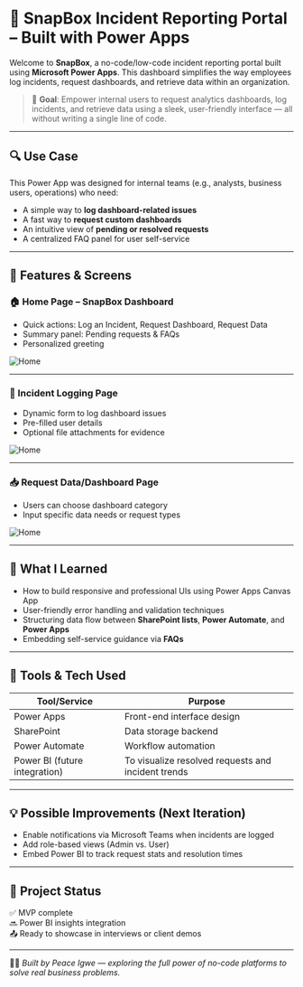 # 🚨 SnapBox Incident Reporting Portal – Built with Power Apps

Welcome to **SnapBox**, a no-code/low-code incident reporting portal built using **Microsoft Power Apps**. This dashboard simplifies the way employees log incidents, request dashboards, and retrieve data within an organization.

> 📌 **Goal**: Empower internal users to request analytics dashboards, log incidents, and retrieve data using a sleek, user-friendly interface — all without writing a single line of code.

---

## 🔍 Use Case

This Power App was designed for internal teams (e.g., analysts, business users, operations) who need:

- A simple way to **log dashboard-related issues**
- A fast way to **request custom dashboards**
- An intuitive view of **pending or resolved requests**
- A centralized FAQ panel for user self-service

---

## 🧱 Features & Screens

### 🏠 Home Page – SnapBox Dashboard
- Quick actions: Log an Incident, Request Dashboard, Request Data
- Summary panel: Pending requests & FAQs
- Personalized greeting

![Home](./assets/home-page-Request-Portal.png)

---

### 📝 Incident Logging Page
- Dynamic form to log dashboard issues
- Pre-filled user details
- Optional file attachments for evidence

![Home](./assets/incident-Page.png)

---

### 📥 Request Data/Dashboard Page
- Users can choose dashboard category
- Input specific data needs or request types

![Home](./assets/Request-portal.png)

---

## 🧠 What I Learned

- How to build responsive and professional UIs using Power Apps Canvas App
- User-friendly error handling and validation techniques
- Structuring data flow between **SharePoint lists**, **Power Automate**, and **Power Apps**
- Embedding self-service guidance via **FAQs**

---

## 🔧 Tools & Tech Used

| Tool/Service | Purpose |
|--------------|---------|
| Power Apps   | Front-end interface design |
| SharePoint   | Data storage backend |
| Power Automate | Workflow automation |
| Power BI (future integration) | To visualize resolved requests and incident trends |

---

## 💡 Possible Improvements (Next Iteration)

- Enable notifications via Microsoft Teams when incidents are logged
- Add role-based views (Admin vs. User)
- Embed Power BI to track request stats and resolution times

---

## 📌 Project Status

✅ MVP complete  
🔜 Power BI insights integration  
📤 Ready to showcase in interviews or client demos

---

👩‍💻 _Built by Peace Igwe — exploring the full power of no-code platforms to solve real business problems._
